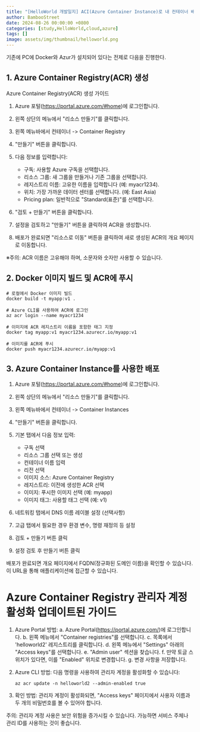 ```yaml
---
title: "[HelloWorld 개발일지] ACI(Azure Container Instance)로 내 컨테이너 배포하기"
author: BambooStreet
date: 2024-08-26 00:00:00 +0800
categories: [study,HelloWorld,cloud,azure]
tags: []
image: assets/img/thumbnail/helloworld.png
---
```


기존에 PC에 Docker와 Azur가 설치되어 있다는 전제로 다음을 진행한다.


## 1. Azure Container Registry(ACR) 생성

Azure Container Registry(ACR) 생성 가이드

1. Azure 포털(https://portal.azure.com/#home)에 로그인합니다.

2. 왼쪽 상단의 메뉴에서 "리소스 만들기"를 클릭합니다.

3. 왼쪽 메뉴바에서 컨테이너 -> Container Registry

4. "만들기" 버튼을 클릭합니다.

5. 다음 정보를 입력합니다:
   - 구독: 사용할 Azure 구독을 선택합니다.
   - 리소스 그룹: 새 그룹을 만들거나 기존 그룹을 선택합니다.
   - 레지스트리 이름: 고유한 이름을 입력합니다 (예: myacr1234).
   - 위치: 가장 가까운 데이터 센터를 선택합니다. (예: East Asia)
   - Pricing plan: 일반적으로 "Standard(표준)"를 선택합니다.

6. "검토 + 만들기" 버튼을 클릭합니다.

7. 설정을 검토하고 "만들기" 버튼을 클릭하여 ACR을 생성합니다.

8. 배포가 완료되면 "리소스로 이동" 버튼을 클릭하여 새로 생성된 ACR의 개요 페이지로 이동합니다.

※주의: ACR 이름은 고유해야 하며, 소문자와 숫자만 사용할 수 있습니다.



## 2. Docker 이미지 빌드 및 ACR에 푸시

```
# 로컬에서 Docker 이미지 빌드
docker build -t myapp:v1 .

# Azure CLI를 사용하여 ACR에 로그인
az acr login --name myacr1234

# 이미지에 ACR 레지스트리 이름을 포함한 태그 지정
docker tag myapp:v1 myacr1234.azurecr.io/myapp:v1

# 이미지를 ACR에 푸시
docker push myacr1234.azurecr.io/myapp:v1
```


## 3. Azure Container Instance를 사용한 배포

1. Azure 포털(https://portal.azure.com/#home)에 로그인합니다.

2. 왼쪽 상단의 메뉴에서 "리소스 만들기"를 클릭합니다.

3. 왼쪽 메뉴바에서 컨테이너 -> Container Instances

4. "만들기" 버튼을 클릭합니다.

5. 기본 탭에서 다음 정보 입력:
   - 구독 선택
   - 리소스 그룹 선택 또는 생성
   - 컨테이너 이름 입력
   - 리전 선택
   - 이미지 소스: Azure Container Registry
   - 레지스트리: 이전에 생성한 ACR 선택
   - 이미지: 푸시한 이미지 선택 (예: myapp)
   - 이미지 태그: 사용할 태그 선택 (예: v1)

4. 네트워킹 탭에서 DNS 이름 레이블 설정 (선택사항)

5. 고급 탭에서 필요한 경우 환경 변수, 명령 재정의 등 설정

6. 검토 + 만들기 버튼 클릭

7. 설정 검토 후 만들기 버튼 클릭

배포가 완료되면 개요 페이지에서 FQDN(정규화된 도메인 이름)을 확인할 수 있습니다.
이 URL을 통해 애플리케이션에 접근할 수 있습니다.



# Azure Container Registry 관리자 계정 활성화 업데이트된 가이드

1. Azure Portal 방법:
   a. Azure Portal(https://portal.azure.com/)에 로그인합니다.
   b. 왼쪽 메뉴에서 "Container registries"를 선택합니다.
   c. 목록에서 'helloworld2' 레지스트리를 클릭합니다.
   d. 왼쪽 메뉴에서 "Settings" 아래의 "Access keys"를 선택합니다.
   e. "Admin user" 섹션을 찾습니다.
   f. 만약 토글 스위치가 있다면, 이를 "Enabled" 위치로 변경합니다.
   g. 변경 사항을 저장합니다.

2. Azure CLI 방법:
   다음 명령을 사용하여 관리자 계정을 활성화할 수 있습니다:
   ```
   az acr update -n helloworld2 --admin-enabled true
   ```

3. 확인 방법:
   관리자 계정이 활성화되면, "Access keys" 페이지에서 사용자 이름과 두 개의 비밀번호를 볼 수 있어야 합니다.

주의: 관리자 계정 사용은 보안 위험을 증가시킬 수 있습니다. 가능하면 서비스 주체나 관리 ID를 사용하는 것이 좋습니다.